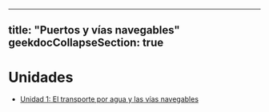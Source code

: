 
---
title: "Puertos y vías navegables"
geekdocCollapseSection: true
---

# Unidades

- [Unidad 1: El transporte por agua y las vías navegables](unidad-1)
